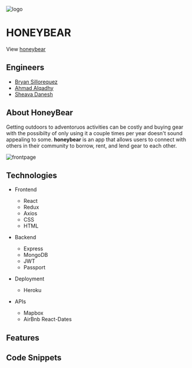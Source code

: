 ![logo](https://pinhole-seed.s3-us-west-1.amazonaws.com/pinhole_seeds/honeybearlogo.png)

# HONEYBEAR

View [honeybear](https://honeybear.herokuapp.com/#/)

## Engineers
- [Bryan Sillorequez](http://www.linkedin.com/in/bsillo)
- [Ahmad Alqadhy](https://www.linkedin.com/in/ahmad-alqadhy-1895a6161/)
- [Sheava Danesh](https://www.linkedin.com/in/sheava-danesh-088818137/)


## About HoneyBear

Getting outdoors to adventoruos activities can be costly and buying gear with the possibilty of only using it a couple times per year doesn't sound appealing to some.  **honeybear** is an app that allows users to connect with others in their community to borrow, rent, and lend gear to each other.

![frontpage](https://pinhole-seed.s3-us-west-1.amazonaws.com/pinhole_seeds/honeybearfrontpage.png)

## Technologies

- Frontend
  - React
  - Redux
  - Axios
  - CSS
  - HTML

- Backend
  - Express
  - MongoDB
  - JWT
  - Passport

- Deployment
  - Heroku

- APIs
  - Mapbox
  - AirBnb React-Dates
  
## Features

## Code Snippets
